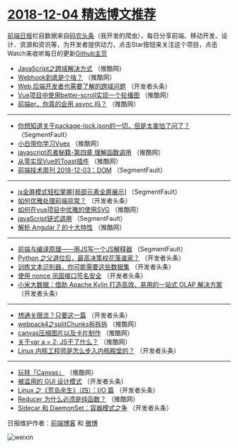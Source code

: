 # [2018-12-04 精选博文推荐](http://hao.caibaojian.com/date/2018/12/04)

[前端日报](http://caibaojian.com/c/news)栏目数据来自[码农头条](http://hao.caibaojian.com/)（我开发的爬虫），每日分享前端、移动开发、设计、资源和资讯等，为开发者提供动力，点击Star按钮来关注这个项目，点击Watch来收听每日的更新[Github主页](https://github.com/kujian/frontendDaily)
* [JavaScript之跨域解决方式](http://hao.caibaojian.com/93627.html) （推酷网）
* [Webhook到底是个啥？](http://hao.caibaojian.com/93623.html) （推酷网）
* [Web 后端开发者也需要了解的跨域问题](http://hao.caibaojian.com/93658.html) （开发者头条）
* [Vue项目中使用better-scroll实现一个轮播图](http://hao.caibaojian.com/93613.html) （推酷网）
* [前端er，你真的会用 async 吗？](http://hao.caibaojian.com/93618.html) （推酷网）

***
* [你想知道关于package-lock.json的一切，但是太害怕了问了？](http://hao.caibaojian.com/93557.html) （SegmentFault）
* [小白带你学习Vuex](http://hao.caibaojian.com/93610.html) （推酷网）
* [javascript忍者秘籍-第四章 理解函数调用](http://hao.caibaojian.com/93612.html) （推酷网）
* [从零实现Vue的Toast插件](http://hao.caibaojian.com/93629.html) （推酷网）
* [前端技术周刊 2018-12-03：DOM](http://hao.caibaojian.com/93555.html) （SegmentFault）

***
* [js全屏模式轻松掌握[局部元素全屏展示]](http://hao.caibaojian.com/93556.html) （SegmentFault）
* [如何优雅处理前端异常？](http://hao.caibaojian.com/93567.html) （开发者头条）
* [如何在vue项目中优雅的使用SVG](http://hao.caibaojian.com/93609.html) （推酷网）
* [javaScript链式调用](http://hao.caibaojian.com/93559.html) （SegmentFault）
* [解析 Angular 7 的十大特性](http://hao.caibaojian.com/93611.html) （推酷网）

***
* [前端与编译原理——用JS写一个JS解释器](http://hao.caibaojian.com/93551.html) （SegmentFault）
* [Python 之父退位后，最高决策权花落谁家？](http://hao.caibaojian.com/93584.html) （开发者头条）
* [训练文本识别器，你可能需要这些数据集](http://hao.caibaojian.com/93665.html) （开发者头条）
* [使用 nonce 巩固接口签名安全](http://hao.caibaojian.com/93574.html) （开发者头条）
* [小米大数据：借助 Apache Kylin 打造高效、易用的一站式 OLAP 解决方案](http://hao.caibaojian.com/93666.html) （开发者头条）

***
* [想通关限流？只要这一篇](http://hao.caibaojian.com/93575.html) （开发者头条）
* [webpack4之splitChunks拆拆拆](http://hao.caibaojian.com/93616.html) （推酷网）
* [canvas压缩图片以及卡片制作](http://hao.caibaojian.com/93634.html) （推酷网）
* [关于var a = 2; JS干了什么？](http://hao.caibaojian.com/93606.html) （推酷网）
* [Linux 内核工程师是怎么步入内核殿堂的？](http://hao.caibaojian.com/93577.html) （开发者头条）

***
* [玩转「Canvas」](http://hao.caibaojian.com/93608.html) （推酷网）
* [被滥用的 GUI 设计模式](http://hao.caibaojian.com/93670.html) （开发者头条）
* [Linux 之《荒岛余生》（四）：I/O 篇](http://hao.caibaojian.com/93568.html) （开发者头条）
* [Reducer 为什么必须是纯函数？](http://hao.caibaojian.com/93620.html) （推酷网）
* [Sidecar 和 DaemonSet：容器模式之争](http://hao.caibaojian.com/93579.html) （开发者头条）

日报维护作者：[前端博客](http://caibaojian.com/) 和 [微博](http://caibaojian.com/go/weibo)

![weixin](https://user-images.githubusercontent.com/3055447/38468989-651132ac-3b80-11e8-8e6b-15122322a9d7.png)